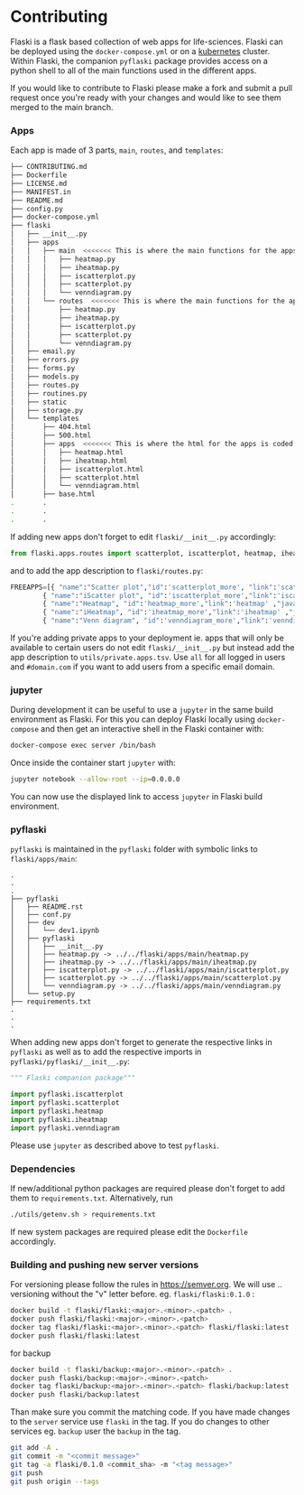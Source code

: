 # Contributing

Flaski is a flask based collection of web apps for life-sciences. Flaski can be deployed using the `docker-compose.yml` or on a [kubernetes](https://github.com/mpg-age-bioinformatics/flaski/tree/master/kubernetes#kubernetes) cluster. Within Flaski, the companion `pyflaski` package provides access on a python shell to all of the main functions used in the different apps.

If you would like to contribute to Flaski please make a fork and submit a pull request once you're ready with your changes and would like to see them merged to the main branch.

### Apps

Each app is made of 3 parts, `main`, `routes`, and `templates`:

```bash
├── CONTRIBUTING.md
├── Dockerfile
├── LICENSE.md
├── MANIFEST.in
├── README.md
├── config.py
├── docker-compose.yml
├── flaski
│   ├── __init__.py
│   ├── apps
│   │   ├── main  <<<<<<< This is where the main functions for the apps are stored >>>>>>>
│   │   │   ├── heatmap.py
│   │   │   ├── iheatmap.py
│   │   │   ├── iscatterplot.py
│   │   │   ├── scatterplot.py
│   │   │   └── venndiagram.py
│   │   └── routes  <<<<<<< This is where the main functions for the apps are connected to html output and input >>>>>>>
│   │       ├── heatmap.py
│   │       ├── iheatmap.py
│   │       ├── iscatterplot.py
│   │       ├── scatterplot.py
│   │       └── venndiagram.py
│   ├── email.py
│   ├── errors.py
│   ├── forms.py
│   ├── models.py
│   ├── routes.py
│   ├── routines.py
│   ├── static
│   ├── storage.py
│   └── templates
│       ├── 404.html
│       ├── 500.html
│       ├── apps  <<<<<<< This is where the html for the apps is coded >>>>>>>
│       │   ├── heatmap.html
│       │   ├── iheatmap.html
│       │   ├── iscatterplot.html
│       │   ├── scatterplot.html
│       │   └── venndiagram.html
│       ├── base.html
.       .
.       .
.       .
```
If adding new apps don't forget to edit `flaski/__init__.py` accordingly:
```python
from flaski.apps.routes import scatterplot, iscatterplot, heatmap, iheatmap, venndiagram
```
and to add the app description to `flaski/routes.py`:
```python
FREEAPPS=[{ "name":"Scatter plot","id":'scatterplot_more', "link":'scatterplot' , "java":"javascript:ReverseDisplay('scatterplot_more')", "description":"A static scatterplot app." },\
        { "name":"iScatter plot", "id":'iscatterplot_more',"link":'iscatterplot' ,"java":"javascript:ReverseDisplay('iscatterplot_more')", "description":"An intreactive scatterplot app."},\
        { "name":"Heatmap", "id":'heatmap_more',"link":'heatmap' ,"java":"javascript:ReverseDisplay('heatmap_more')", "description":"An heatmap plotting app."},\
        { "name":"iHeatmap", "id":'iheatmap_more',"link":'iheatmap' ,"java":"javascript:ReverseDisplay('iheatmap_more')", "description":"An interactive heatmap plotting app."},\
        { "name":"Venn diagram", "id":'venndiagram_more',"link":'venndiagram' ,"java":"javascript:ReverseDisplay('venndiagram_more')", "description":"A venn diagram plotting app."} ]
```
If you're adding private apps to your deployment ie. apps that will only be available to certain users do not edit `flaski/__init__.py` but instead add the app description to `utils/private.apps.tsv`.
Use `all` for all logged in users and `#domain.com` if you want to add users from a specific email domain.

### jupyter

During development it can be useful to use a `jupyter` in the same build environment as Flaski. For this you can deploy Flaski locally using `docker-compose` 
and then get an interactive shell in the Flaski container with:
```bash
docker-compose exec server /bin/bash
```
Once inside the container start `jupyter` with:
```bash
jupyter notebook --allow-root --ip=0.0.0.0
```
You can now use the displayed link to access `jupyter` in Flaski build environment.

### pyflaski

`pyflaski` is maintained in the `pyflaski` folder with symbolic links to `flaski/apps/main`:
```
.
.
.
├── pyflaski
│   ├── README.rst
│   ├── conf.py
│   ├── dev
│   │   └── dev1.ipynb
│   ├── pyflaski
│   │   ├── __init__.py
│   │   ├── heatmap.py -> ../../flaski/apps/main/heatmap.py
│   │   ├── iheatmap.py -> ../../flaski/apps/main/iheatmap.py
│   │   ├── iscatterplot.py -> ../../flaski/apps/main/iscatterplot.py
│   │   ├── scatterplot.py -> ../../flaski/apps/main/scatterplot.py
│   │   └── venndiagram.py -> ../../flaski/apps/main/venndiagram.py
│   └── setup.py
├── requirements.txt
.
.
.
```
When adding new apps don't forget to generate the respective links in `pyflaski` as well as to add the respective imports
in `pyflaski/pyflaski/__init__.py`:
```python
""" Flaski companion package"""

import pyflaski.iscatterplot
import pyflaski.scatterplot
import pyflaski.heatmap
import pyflaski.iheatmap
import pyflaski.venndiagram
```
Please use `jupyter` as described above to test `pyflaski`.

### Dependencies

If new/additional python packages are required please don't forget to add them to `requirements.txt`. Alternatively, run 
```bash
./utils/getenv.sh > requirements.txt
```
If new system packages are required please edit the `Dockerfile` accordingly.

### Building and pushing new server versions

For versioning please follow the rules in https://semver.org. We will use  <major>.<minor>.<patch> versioning without the "v" letter before. eg. `flaski/flaski:0.1.0` :
```bash
docker build -t flaski/flaski:<major>.<minor>.<patch> .
docker push flaski/flaski:<major>.<minor>.<patch>
docker tag flaski/flaski:<major>.<minor>.<patch> flaski/flaski:latest 
docker push flaski/flaski:latest
```

for backup
```bash
docker build -t flaski/backup:<major>.<minor>.<patch> .
docker push flaski/backup:<major>.<minor>.<patch>
docker tag flaski/backup:<major>.<minor>.<patch> flaski/backup:latest 
docker push flaski/backup:latest
```

Than make sure you commit the matching code. If you have made changes to the `server` service use `flaski` in the tag. 
If you do changes to other services eg. `backup` user the `backup` in the tag.
```bash
git add -A .
git commit -m "<commit message>"
git tag -a flaski/0.1.0 <commit_sha> -m "<tag message>"
git push
git push origin --tags      
```